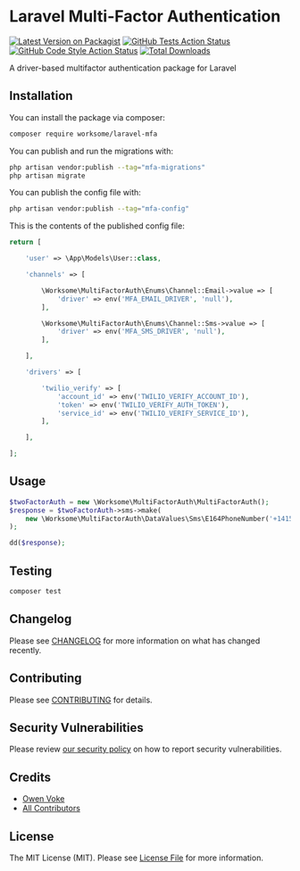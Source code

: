 # Laravel Multi-Factor Authentication

[![Latest Version on Packagist](https://img.shields.io/packagist/v/worksome/laravel-mfa.svg?style=flat-square)](https://packagist.org/packages/worksome/laravel-mfa)
[![GitHub Tests Action Status](https://img.shields.io/github/workflow/status/worksome/laravel-mfa/Tests?style=flat-square&label=tests)](https://github.com/worksome/laravel-mfa/actions?query=workflow%3Arun-tests+branch%3Amain)
[![GitHub Code Style Action Status](https://img.shields.io/github/workflow/status/worksome/laravel-mfa/Static%20Analysis?style=flat-square&label=code%20style)](https://github.com/worksome/laravel-mfa/actions?query=workflow%3A"Static+Analysis"+branch%3Amain)
[![Total Downloads](https://img.shields.io/packagist/dt/worksome/laravel-mfa.svg?style=flat-square)](https://packagist.org/packages/worksome/laravel-mfa)

A driver-based multifactor authentication package for Laravel

## Installation

You can install the package via composer:

```bash
composer require worksome/laravel-mfa
```

You can publish and run the migrations with:

```bash
php artisan vendor:publish --tag="mfa-migrations"
php artisan migrate
```

You can publish the config file with:

```bash
php artisan vendor:publish --tag="mfa-config"
```

This is the contents of the published config file:

```php
return [

    'user' => \App\Models\User::class,

    'channels' => [

        \Worksome\MultiFactorAuth\Enums\Channel::Email->value => [
            'driver' => env('MFA_EMAIL_DRIVER', 'null'),
        ],

        \Worksome\MultiFactorAuth\Enums\Channel::Sms->value => [
            'driver' => env('MFA_SMS_DRIVER', 'null'),
        ],

    ],

    'drivers' => [

        'twilio_verify' => [
            'account_id' => env('TWILIO_VERIFY_ACCOUNT_ID'),
            'token' => env('TWILIO_VERIFY_AUTH_TOKEN'),
            'service_id' => env('TWILIO_VERIFY_SERVICE_ID'),
        ],

    ],

];
```

## Usage

```php
$twoFactorAuth = new \Worksome\MultiFactorAuth\MultiFactorAuth();
$response = $twoFactorAuth->sms->make(
    new \Worksome\MultiFactorAuth\DataValues\Sms\E164PhoneNumber('+14155552671'),
);

dd($response);
```

## Testing

```bash
composer test
```

## Changelog

Please see [CHANGELOG](CHANGELOG.md) for more information on what has changed recently.

## Contributing

Please see [CONTRIBUTING](.github/CONTRIBUTING.md) for details.

## Security Vulnerabilities

Please review [our security policy](../../security/policy) on how to report security vulnerabilities.

## Credits

- [Owen Voke](https://github.com/owenvoke)
- [All Contributors](../../contributors)

## License

The MIT License (MIT). Please see [License File](LICENSE.md) for more information.
